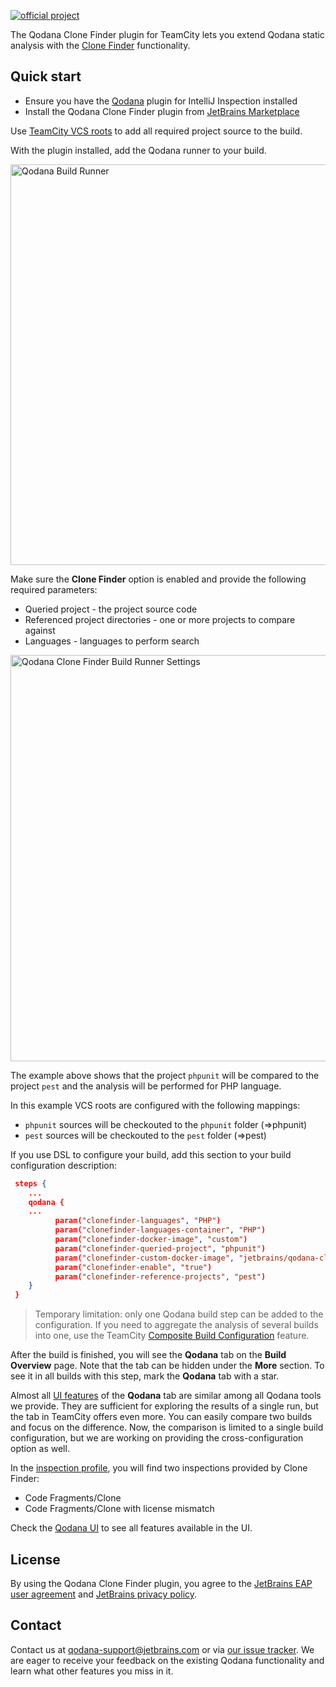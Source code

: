 [//]: # (title: Clone Finder TeamCity Plugin)

[![official project](https://jb.gg/badges/official-flat-square.svg)](https://confluence.jetbrains.com/display/ALL/JetBrains+on+GitHub)

The Qodana Clone Finder plugin for TeamCity lets you extend Qodana static analysis with the [Clone Finder](about-clone-finder.md) functionality.

## Quick start

* Ensure you have the [Qodana](qodana-teamcity-plugin.md) plugin for IntelliJ Inspection installed
* Install the Qodana Clone Finder plugin from [JetBrains Marketplace](https://plugins.jetbrains.com/plugin/15498-qodana)

Use [TeamCity VCS roots](https://www.jetbrains.com/help/teamcity/vcs-root.html) to add all required project source to the build.  

With the plugin installed, add the Qodana runner to your build. 

<img src="qodana-build-runner.png" width="641" alt="Qodana Build Runner"/>  

Make sure the **Clone Finder** option is enabled and provide the following required parameters:

* Queried project - the project source code
* Referenced project directories - one or more projects to compare against
* Languages - languages to perform search

<img src="clone-finder-runner-settings.png" width="650" alt="Qodana Clone Finder Build Runner Settings"/>

The example above shows that the project ```phpunit``` will be compared to the project ```pest``` and the analysis will be performed for PHP language.

In this example VCS roots are configured with the following mappings:
* ```phpunit``` sources will be checkouted to the ```phpunit``` folder (=>phpunit)
* ```pest``` sources will be checkouted to the ```pest``` folder (=>pest)

If you use DSL to configure your build, add this section to your build configuration description:

```JSON
 steps {
    ...
    qodana {
    ...
          param("clonefinder-languages", "PHP")
          param("clonefinder-languages-container", "PHP")
          param("clonefinder-docker-image", "custom")
          param("clonefinder-queried-project", "phpunit")
          param("clonefinder-custom-docker-image", "jetbrains/qodana-clone-finder")
          param("clonefinder-enable", "true")
          param("clonefinder-reference-projects", "pest")        
    }
 }    
```

> Temporary limitation: only one Qodana build step can be added to the configuration. If you
need to aggregate the analysis of several builds into one, use the TeamCity [Composite Build Configuration](https://www.jetbrains.com/help/teamcity/composite-build-configuration.html) feature.

After the build is finished, you will see the **Qodana** tab on the **Build Overview** page. Note that the tab
can be hidden under the **More** section. To see it in all builds with this step, mark the **Qodana** tab with a star.

Almost all [UI features](https://www.jetbrains.com/help/qodana/ui-overview.html) of the **Qodana** tab are similar among all Qodana tools we provide. They are
sufficient for exploring the results of a single run, but the tab in TeamCity offers even more. You can easily compare two
builds and focus on the difference. Now, the comparison is limited to a single build configuration, but
we are working on providing the cross-configuration option as well.

In the [inspection profile](ui-overview.md#Adjust+your+inspection+profile), you will find two inspections provided by Clone Finder:
* Code Fragments/Clone 
* Code Fragments/Clone with license mismatch

[//]: # "![Build Tab](tab.png) - irrelevant"

Check the [Qodana UI](ui-overview.md) to see all features available in the UI.

## License

By using the Qodana Clone Finder plugin, you agree to the [JetBrains EAP user agreement](https://www.jetbrains.com/legal/agreements/user_eap.html) and [JetBrains privacy policy](https://www.jetbrains.com/company/privacy.html).

## Contact

Contact us at [qodana-support@jetbrains.com](mailto:qodana-support@jetbrains.com) or via [our issue tracker](https://youtrack.jetbrains.com/newIssue?project=QD). We are eager to receive your feedback on the existing Qodana functionality and learn what other features you miss in it.
